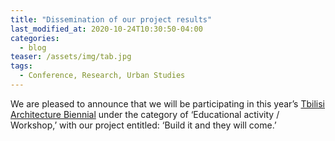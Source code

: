 ```yaml
---
title: "Dissemination of our project results"
last_modified_at: 2020-10-24T10:30:50-04:00
categories:
  - blog
teaser: /assets/img/tab.jpg
tags:
  - Conference, Research, Urban Studies
---
```




We are pleased to announce that we will be participating in this year’s [Tbilisi Architecture Biennial](https://www.facebook.com/TbilisiAB/) under the category of ‘Educational activity / Workshop,’ with our project entitled: ‘Build it and they will come.’



[]("/assets/img/tab.jpg")
